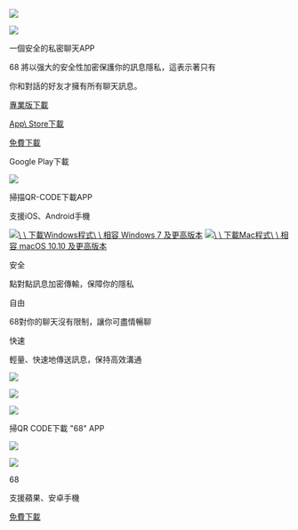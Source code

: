 ![](https://68tt.co/images/up-arrow.png)

![](https://68tt.co/images/headImg.png)

一個安全的私密聊天APP

68 將以强大的安全性加密保護你的訊息隱私，這表示著只有

你和對話的好友才擁有所有聊天訊息。

[專業版下載](https://68tt.co/cn/enterprise.html)

[App\\
Store下載](https://68tt.co/mobile/index.html)

[免費下載](https://a1.888317.xyz/68chat_prod_release_6_0_2_20250805134622_1d7848f46_2565_protected.apk)

Google Play下載

![](https://68tt.co/images/qrcode-icon.png)

掃描QR-CODE下載APP

支援iOS、Android手機

[![](https://68tt.co/images/wins.png)\\
\\
下載Windows程式\\
\\
相容 Windows 7 及更高版本](https://a1.888317.xyz/68-new-1.6.4-win-x64-setup.exe) [![](https://68tt.co/images/ios.png)\\
\\
下載Mac程式\\
\\
相容 macOS 10.10 及更高版本](https://a1.888317.xyz/68-new-1.6.4-mac-universal.dmg)

安全

點對點訊息加密傳輸，保障你的隱私

自由

68對你的聊天沒有限制，讓你可盡情暢聊

快速

輕量、快速地傳送訊息，保持高效溝通

![](https://68tt.co/images/picture.png)

[![](https://68tt.co/images/totop.png)](https://68tt.co/cn/#top)

![](https://68tt.co/images/qrcode.png)

掃QR CODE下載 "68" APP

![](https://68tt.co/images/qricon.png)

![](https://68tt.co/images/w-bottom.png)

68

支援蘋果、安卓手機

[免費下載](https://68tt.co/download.html)